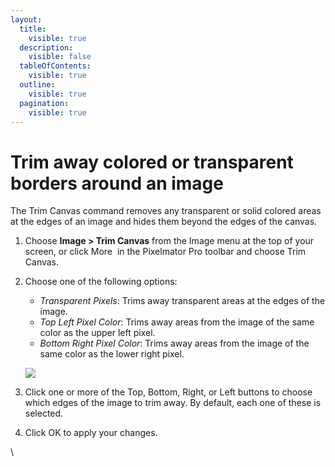 ```yaml
---
layout:
  title:
    visible: true
  description:
    visible: false
  tableOfContents:
    visible: true
  outline:
    visible: true
  pagination:
    visible: true
---
```


# Trim away colored or transparent borders around an image

The Trim Canvas command removes any transparent or solid colored areas at the edges of an image and hides them beyond the edges of the canvas.

1. Choose **Image > Trim Canvas** from the Image menu at the top of your screen, or click More <img src="https://help.pixelmator.com/pixelmator-pro/3.5/assets/English/1605162881000.png" alt="" data-size="line"> in the Pixelmator Pro toolbar and choose Trim Canvas.
2.  Choose one of the following options:

    * _Transparent Pixels_: Trims away transparent areas at the edges of the image.
    * _Top Left Pixel Color_: Trims away areas from the image of the same color as the upper left pixel.
    * _Bottom Right Pixel Color_: Trims away areas from the image of the same color as the lower right pixel.

    ![](https://help.pixelmator.com/pixelmator-pro/3.5/assets/English/1655114677000.jpeg)
3. Click one or more of the Top, Bottom, Right, or Left buttons to choose which edges of the image to trim away. By default, each one of these is selected.
4. Click OK to apply your changes.

\
